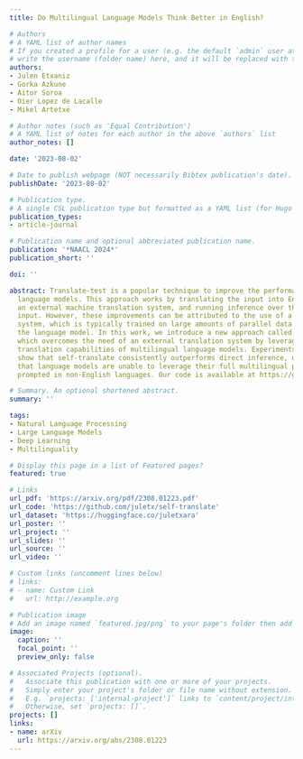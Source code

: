 ```yaml
---
title: Do Multilingual Language Models Think Better in English?

# Authors
# A YAML list of author names
# If you created a profile for a user (e.g. the default `admin` user at `content/authors/admin/`), 
# write the username (folder name) here, and it will be replaced with their full name and linked to their profile.
authors:
- Julen Etxaniz
- Gorka Azkune
- Aitor Soroa
- Oier Lopez de Lacalle
- Mikel Artetxe

# Author notes (such as 'Equal Contribution')
# A YAML list of notes for each author in the above `authors` list
author_notes: []

date: '2023-08-02'

# Date to publish webpage (NOT necessarily Bibtex publication's date).
publishDate: '2023-08-02'

# Publication type.
# A single CSL publication type but formatted as a YAML list (for Hugo requirements).
publication_types:
- article-journal

# Publication name and optional abbreviated publication name.
publication: '*NAACL 2024*'
publication_short: ''

doi: ''

abstract: Translate-test is a popular technique to improve the performance of multilingual
  language models. This approach works by translating the input into English using
  an external machine translation system, and running inference over the translated
  input. However, these improvements can be attributed to the use of a separate translation
  system, which is typically trained on large amounts of parallel data not seen by
  the language model. In this work, we introduce a new approach called self-translate,
  which overcomes the need of an external translation system by leveraging the few-shot
  translation capabilities of multilingual language models. Experiments over 5 tasks
  show that self-translate consistently outperforms direct inference, demonstrating
  that language models are unable to leverage their full multilingual potential when
  prompted in non-English languages. Our code is available at https://github.com/juletx/self-translate.

# Summary. An optional shortened abstract.
summary: ''

tags:
- Natural Language Processing
- Large Language Models
- Deep Learning
- Multilinguality

# Display this page in a list of Featured pages?
featured: true

# Links
url_pdf: 'https://arxiv.org/pdf/2308.01223.pdf'
url_code: 'https://github.com/juletx/self-translate'
url_dataset: 'https://huggingface.co/juletxara'
url_poster: ''
url_project: ''
url_slides: ''
url_source: ''
url_video: ''

# Custom links (uncomment lines below)
# links:
# - name: Custom Link
#   url: http://example.org

# Publication image
# Add an image named `featured.jpg/png` to your page's folder then add a caption below.
image:
  caption: ''
  focal_point: ''
  preview_only: false

# Associated Projects (optional).
#   Associate this publication with one or more of your projects.
#   Simply enter your project's folder or file name without extension.
#   E.g. `projects: ['internal-project']` links to `content/project/internal-project/index.md`.
#   Otherwise, set `projects: []`.
projects: []
links:
- name: arXiv
  url: https://arxiv.org/abs/2308.01223
---
```

